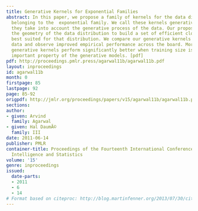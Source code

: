 ```yaml
---
title: Generative Kernels for Exponential Families
abstract: In this paper, we propose a family of kernels for the data distributions
  belonging to the  exponential family. We call these kernels generative kernels because
  they take into account the generative process of the data. Our proposed method considers
  the geometry of the data distribution to build a set of efficient closed-form kernels
  best suited for that distribution. We compare our generative kernels on multinomial
  data and observe improved empirical performance across the board. Moreover, our
  generative kernels perform significantly better when training size is small, an
  important property of the generative models. [pdf]
pdf: http://proceedings.pmlr.press/agarwal11b/agarwal11b.pdf
layout: inproceedings
id: agarwal11b
month: 0
firstpage: 85
lastpage: 92
page: 85-92
origpdf: http://jmlr.org/proceedings/papers/v15/agarwal11b/agarwal11b.pdf
sections: 
author:
- given: Arvind
  family: Agarwal
- given: Hal DaumÃ©
  family: III
date: 2011-06-14
publisher: PMLR
container-title: Proceedings of the Fourteenth International Conference on Artificial
  Intelligence and Statistics
volume: '15'
genre: inproceedings
issued:
  date-parts:
  - 2011
  - 6
  - 14
# Format based on citeproc: http://blog.martinfenner.org/2013/07/30/citeproc-yaml-for-bibliographies/
---
```

